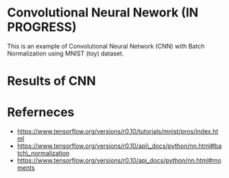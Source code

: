 # Convolutional Neural Nework (IN PROGRESS)

This is an example of Convolutional Neural Network (CNN) with Batch Normalization using MNIST (toy) dataset.


# Results of CNN



# Referneces
- https://www.tensorflow.org/versions/r0.10/tutorials/mnist/pros/index.html
- https://www.tensorflow.org/versions/r0.10/api\_docs/python/nn.html#batch\_normalization
- https://www.tensorflow.org/versions/r0.10/api_docs/python/nn.html#moments



